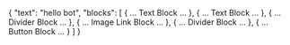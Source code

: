 {
    "text": "hello bot",
    "blocks": [
        { ... Text Block ... },
        { ... Text Block ... },
        { ... Divider Block ... },
        { ... Image Link Block ... },
        { ... Divider Block ... },
        { ... Button Block ... }
    ]
}

